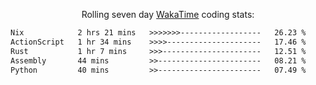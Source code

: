 <p align="center">Rolling seven day <a href="https://wakatime.com/@syrkis"/>WakaTime</a> coding stats:</p>
<!--START_SECTION:waka-->

```txt
Nix            2 hrs 21 mins   >>>>>>>------------------   26.23 %
ActionScript   1 hr 34 mins    >>>>---------------------   17.46 %
Rust           1 hr 7 mins     >>>----------------------   12.51 %
Assembly       44 mins         >>-----------------------   08.21 %
Python         40 mins         >>-----------------------   07.49 %
```

<!--END_SECTION:waka-->
